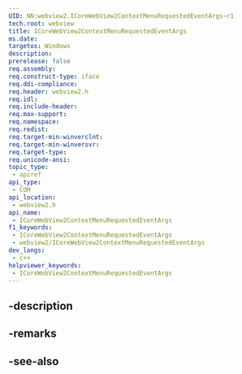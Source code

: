 ```yaml
---
UID: NN:webview2.ICoreWebView2ContextMenuRequestedEventArgs~r1
tech.root: webview
title: ICoreWebView2ContextMenuRequestedEventArgs
ms.date: 
targetos: Windows
description: 
prerelease: false
req.assembly: 
req.construct-type: iface
req.ddi-compliance: 
req.header: webview2.h
req.idl: 
req.include-header: 
req.max-support: 
req.namespace: 
req.redist: 
req.target-min-winverclnt: 
req.target-min-winversvr: 
req.target-type: 
req.unicode-ansi: 
topic_type:
 - apiref
api_type:
 - COM
api_location:
 - webview2.h
api_name:
 - ICoreWebView2ContextMenuRequestedEventArgs
f1_keywords:
 - ICoreWebView2ContextMenuRequestedEventArgs
 - webview2/ICoreWebView2ContextMenuRequestedEventArgs
dev_langs:
 - c++
helpviewer_keywords:
 - ICoreWebView2ContextMenuRequestedEventArgs
---
```


## -description

## -remarks

## -see-also

